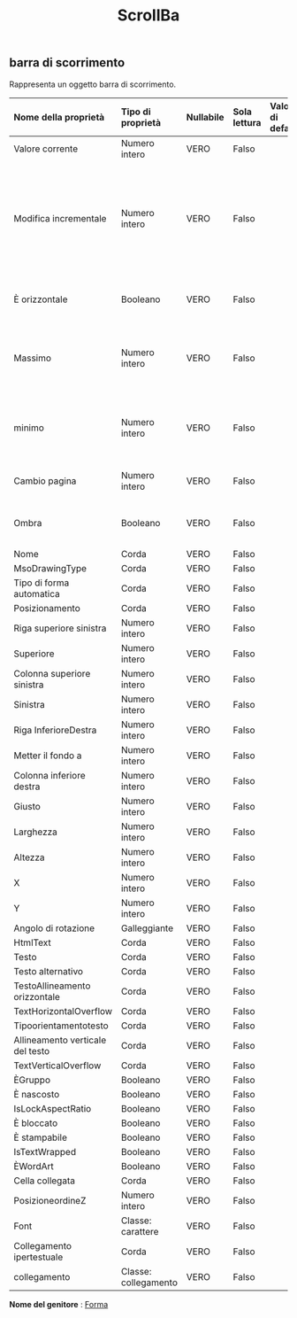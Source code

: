 ﻿---
title: ScrollBa
second_title: Aspose.Cells Cloud Documen
type: docs
url: /it/specification/model/scrollbar/
description: "Aspose.Cells Specifica del modello cloud: ScrollBar. Gestisci facilmente Excel e altri fogli di calcolo con funzionalità come apertura, generazione, modifica, divisione, unione, confronto e conversione"
kwords: Excel, Office, Foglio di calcolo, Cloud REST API, Barra di scorrimento
weight: 50
---
## **barra di scorrimento**

 Rappresenta un oggetto barra di scorrimento.

| Nome della proprietà| Tipo di proprietà| Nullabile| Sola lettura| Valore di default| Descrizione|
|:- |:- |:- |:- |:- |:- |
| Valore corrente| Numero intero| VERO| Falso|| Ottiene o imposta il valore corrente.|
| Modifica incrementale| Numero intero| VERO| Falso|| Ottiene o imposta la quantità di incremento della barra di scorrimento o della casella di selezione durante lo scorrimento di una riga.|
| È orizzontale| Booleano| VERO| Falso|| Indica se si tratta di una barra di scorrimento orizzontale.|
| Massimo| Numero intero| VERO| Falso|| Ottiene o imposta il valore massimo di una barra di scorrimento o di un intervallo di selezione.|
| minimo| Numero intero| VERO| Falso|| Ottiene o imposta il valore minimo di una barra di scorrimento o di un intervallo di selezione.|
| Cambio pagina| Numero intero| VERO| Falso|| Ottiene o imposta il cambio di pagina|
| Ombra| Booleano| VERO| Falso|| Indica se la forma ha un'ombreggiatura 3D.|
| Nome| Corda| VERO| Falso|||
| MsoDrawingType| Corda| VERO| Falso|||
| Tipo di forma automatica| Corda| VERO| Falso|||
| Posizionamento| Corda| VERO| Falso|||
| Riga superiore sinistra| Numero intero| VERO| Falso|||
| Superiore| Numero intero| VERO| Falso|||
| Colonna superiore sinistra| Numero intero| VERO| Falso|||
| Sinistra| Numero intero| VERO| Falso|||
| Riga InferioreDestra| Numero intero| VERO| Falso|||
| Metter il fondo a| Numero intero| VERO| Falso|||
| Colonna inferiore destra| Numero intero| VERO| Falso|||
| Giusto| Numero intero| VERO| Falso|||
| Larghezza| Numero intero| VERO| Falso|||
| Altezza| Numero intero| VERO| Falso|||
| X| Numero intero| VERO| Falso|||
| Y| Numero intero| VERO| Falso|||
| Angolo di rotazione| Galleggiante| VERO| Falso|||
|HtmlText| Corda| VERO| Falso|||
| Testo| Corda| VERO| Falso|||
| Testo alternativo| Corda| VERO| Falso|||
| TestoAllineamento orizzontale| Corda| VERO| Falso|||
| TextHorizontalOverflow| Corda| VERO| Falso|||
| Tipoorientamentotesto| Corda| VERO| Falso|||
| Allineamento verticale del testo| Corda| VERO| Falso|||
| TextVerticalOverflow| Corda| VERO| Falso|||
| ÈGruppo| Booleano| VERO| Falso|||
| È nascosto| Booleano| VERO| Falso|||
| IsLockAspectRatio| Booleano| VERO| Falso|||
| È bloccato| Booleano| VERO| Falso|||
| È stampabile| Booleano| VERO| Falso|||
| IsTextWrapped| Booleano| VERO| Falso|||
| ÈWordArt| Booleano| VERO| Falso|||
| Cella collegata| Corda| VERO| Falso|||
| PosizioneordineZ| Numero intero| VERO| Falso|||
| Font| Classe: carattere| VERO| Falso|||
| Collegamento ipertestuale| Corda| VERO| Falso|||
| collegamento| Classe: collegamento| VERO| Falso|||

**Nome del genitore** : [Forma](/specification/model/shape)

